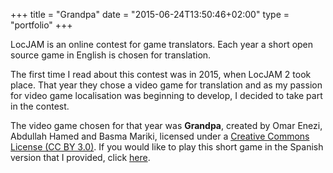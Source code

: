 +++
title = "Grandpa"
date = "2015-06-24T13:50:46+02:00"
type = "portfolio"
+++

LocJAM is an online contest for game translators. Each year a short open source game in English is chosen for translation.

The first time I read about this contest was in 2015, when LocJAM 2 took place. That year they chose a video game for translation and as my passion for video game localisation was beginning to develop, I decided to take part in the contest.

The video game chosen for that year was **Grandpa**, created by Omar Enezi, Abdullah Hamed and Basma Mariki, licensed under a [Creative Commons License (CC BY 3.0)](https://creativecommons.org/licenses/by/3.0/). If you would like to play this short game in the Spanish version that I provided, click [here](GRANDPA).
